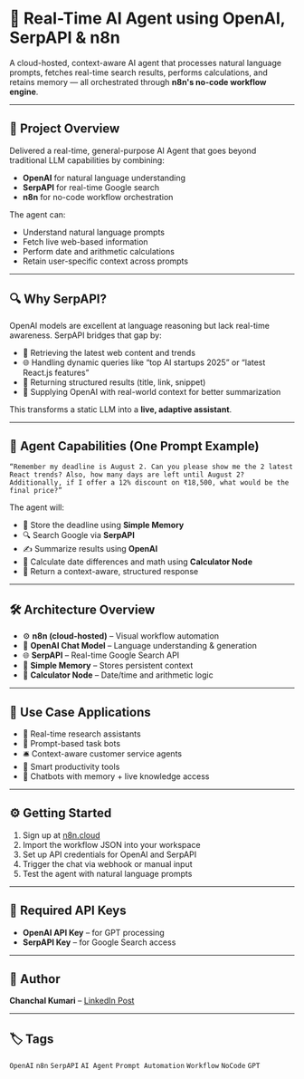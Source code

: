 # 🧠 Real-Time AI Agent using OpenAI, SerpAPI & n8n

A cloud-hosted, context-aware AI agent that processes natural language prompts, fetches real-time search results, performs calculations, and retains memory — all orchestrated through **n8n's no-code workflow engine**.

---

## 🚀 Project Overview

Delivered a real-time, general-purpose AI Agent that goes beyond traditional LLM capabilities by combining:

* **OpenAI** for natural language understanding
* **SerpAPI** for real-time Google search
* **n8n** for no-code workflow orchestration

The agent can:

* Understand natural language prompts
* Fetch live web-based information
* Perform date and arithmetic calculations
* Retain user-specific context across prompts

---

## 🔍 Why SerpAPI?

OpenAI models are excellent at language reasoning but lack real-time awareness.
SerpAPI bridges that gap by:

* 🔎 Retrieving the latest web content and trends
* 🌐 Handling dynamic queries like “top AI startups 2025” or “latest React.js features”
* 📄 Returning structured results (title, link, snippet)
* 🧠 Supplying OpenAI with real-world context for better summarization

This transforms a static LLM into a **live, adaptive assistant**.

---

## 🧠 Agent Capabilities (One Prompt Example)

```
“Remember my deadline is August 2. Can you please show me the 2 latest React trends? Also, how many days are left until August 2? Additionally, if I offer a 12% discount on ₹18,500, what would be the final price?”
```

The agent will:

* 📌 Store the deadline using **Simple Memory**
* 🔍 Search Google via **SerpAPI**
* ✍️ Summarize results using **OpenAI**
* 🧮 Calculate date differences and math using **Calculator Node**
* 🧾 Return a context-aware, structured response

---

## 🛠️ Architecture Overview

* ⚙️ **n8n (cloud-hosted)** – Visual workflow automation
* 🧠 **OpenAI Chat Model** – Language understanding & generation
* 🌐 **SerpAPI** – Real-time Google Search API
* 🧷 **Simple Memory** – Stores persistent context
* 🧮 **Calculator Node** – Date/time and arithmetic logic

---

## 🎯 Use Case Applications

* 🔬 Real-time research assistants
* 💬 Prompt-based task bots
* 🛎️ Context-aware customer service agents
* 📅 Smart productivity tools
* 🤖 Chatbots with memory + live knowledge access

---

## ⚙️ Getting Started

1. Sign up at [n8n.cloud](https://n8n.io)
2. Import the workflow JSON into your workspace
3. Set up API credentials for OpenAI and SerpAPI
4. Trigger the chat via webhook or manual input
5. Test the agent with natural language prompts

---

## 🔐 Required API Keys

* **OpenAI API Key** – for GPT processing
* **SerpAPI Key** – for Google Search access

---

## 🤖 Author

**Chanchal Kumari** – [LinkedIn Post](https://www.linkedin.com/posts/chanchal-kumari-219aba335_openai-serpapi-n8n-activity-7341350604276953088-hdTc?utm_source=share&utm_medium=member_desktop&rcm=ACoAAFRYx7UBK5hZk8wZseS4vYVgWgFZCllXc-w)

---

## 🏷️ Tags

`OpenAI` `n8n` `SerpAPI` `AI Agent` `Prompt Automation` `Workflow` `NoCode` `GPT`
